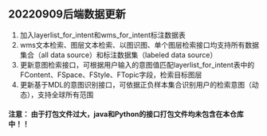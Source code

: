## 20220909后端数据更新
1. 加入layerlist_for_intent和wms_for_intent标注数据表
2. wms文本检索、图层文本检索、以图识图、单个图层检索接口均支持所有数据集合（all data source）和标注数据集（labeled data source）
3. 更新意图检索接口，可根据用户输入的意图值匹配layerlist_for_intent表中的FContent、FSpace、FStyle、FTopic字段，检索目标图层
4. 更新基于MDL的意图识别接口，可依据正负样本集合识别用户的检索意图（动态），支持全球所有范围

#### 注意： 由于打包文件过大，java和Python的接口打包文件均未包含在本仓库中！！
